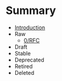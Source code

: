 # Summary

* [Introduction](README.md)
* Raw
    * [0/RFC](0/README.md)
* Draft
* Stable
* Deprecated
* Retired
* Deleted
